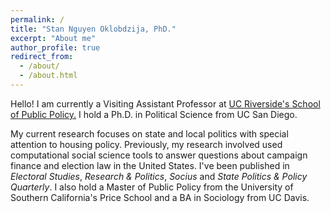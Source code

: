 ```yaml
---
permalink: /
title: "Stan Nguyen Oklobdzija, PhD."
excerpt: "About me"
author_profile: true
redirect_from: 
  - /about/
  - /about.html
---
```


Hello! I am currently a Visiting Assistant Professor at [UC Riverside's School of Public Policy.](https://spp.ucr.edu/) I hold a Ph.D. in Political Science from UC San Diego. 

My current research focuses on state and local politics with special attention to housing policy. Previously, my research involved used computational social science tools to answer questions about campaign finance and election law in the United States. I've been published in *Electoral Studies*, *Research & Politics*, *Socius* and *State Politics & Policy Quarterly*. I also hold a Master of Public Policy from the University of Southern California's Price School and a BA in Sociology from UC Davis. 

